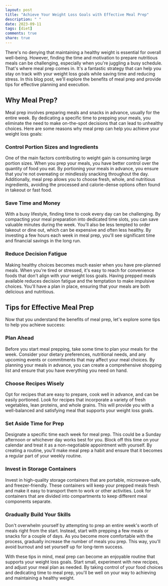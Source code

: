 ```yaml
---
layout: post
title: "Achieve Your Weight Loss Goals with Effective Meal Prep"
description: " "
date: 2023-09-11
tags: [diet]
comments: true
share: true
---
```


There's no denying that maintaining a healthy weight is essential for overall well-being. However, finding the time and motivation to prepare nutritious meals can be challenging, especially when you're juggling a busy schedule. That's where meal prep comes in. It's a fantastic strategy that can help you stay on track with your weight loss goals while saving time and reducing stress. In this blog post, we'll explore the benefits of meal prep and provide tips for effective planning and execution.

## Why Meal Prep?

Meal prep involves preparing meals and snacks in advance, usually for the entire week. By dedicating a specific time to prepping your meals, you eliminate the need to make on-the-spot decisions that can lead to unhealthy choices. Here are some reasons why meal prep can help you achieve your weight loss goals:

### Control Portion Sizes and Ingredients

One of the main factors contributing to weight gain is consuming large portion sizes. When you prep your meals, you have better control over the quantity of food you eat. By portioning your meals in advance, you ensure that you're not overeating or mindlessly snacking throughout the day. Additionally, meal prep allows you to choose fresh, whole, and nutritious ingredients, avoiding the processed and calorie-dense options often found in takeout or fast food.

### Save Time and Money

With a busy lifestyle, finding time to cook every day can be challenging. By compacting your meal preparation into dedicated time slots, you can save valuable minutes during the week. You'll also be less tempted to order takeout or dine out, which can be expensive and often less healthy. By investing a few hours each week in meal prep, you'll see significant time and financial savings in the long run.

### Reduce Decision Fatigue

Making healthy choices becomes much easier when you have pre-planned meals. When you're tired or stressed, it's easy to reach for convenience foods that don't align with your weight loss goals. Having prepped meals available reduces decision fatigue and the temptation to make impulsive choices. You'll have a plan in place, ensuring that your meals are both delicious and nutritious.

## Tips for Effective Meal Prep

Now that you understand the benefits of meal prep, let's explore some tips to help you achieve success:

### Plan Ahead

Before you start meal prepping, take some time to plan your meals for the week. Consider your dietary preferences, nutritional needs, and any upcoming events or commitments that may affect your meal choices. By planning your meals in advance, you can create a comprehensive shopping list and ensure that you have everything you need on hand.

### Choose Recipes Wisely

Opt for recipes that are easy to prepare, cook well in advance, and can be easily portioned. Look for recipes that incorporate a variety of fresh vegetables, lean proteins, and whole grains. This will provide you with a well-balanced and satisfying meal that supports your weight loss goals.

### Set Aside Time for Prep

Designate a specific time each week for meal prep. This could be a Sunday afternoon or whichever day works best for you. Block off this time on your calendar and treat it as a non-negotiable appointment with yourself. By creating a routine, you'll make meal prep a habit and ensure that it becomes a regular part of your weekly routine.

### Invest in Storage Containers

Invest in high-quality storage containers that are portable, microwave-safe, and freezer-friendly. These containers will keep your prepped meals fresh and make it easy to transport them to work or other activities. Look for containers that are divided into compartments to keep different meal components separate.

### Gradually Build Your Skills

Don't overwhelm yourself by attempting to prep an entire week's worth of meals right from the start. Instead, start with prepping a few meals or snacks for a couple of days. As you become more comfortable with the process, gradually increase the number of meals you prep. This way, you'll avoid burnout and set yourself up for long-term success.

With these tips in mind, meal prep can become an enjoyable routine that supports your weight loss goals. Start small, experiment with new recipes, and adjust your meal plan as needed. By taking control of your food choices and dedicating time to meal prep, you'll be well on your way to achieving and maintaining a healthy weight.